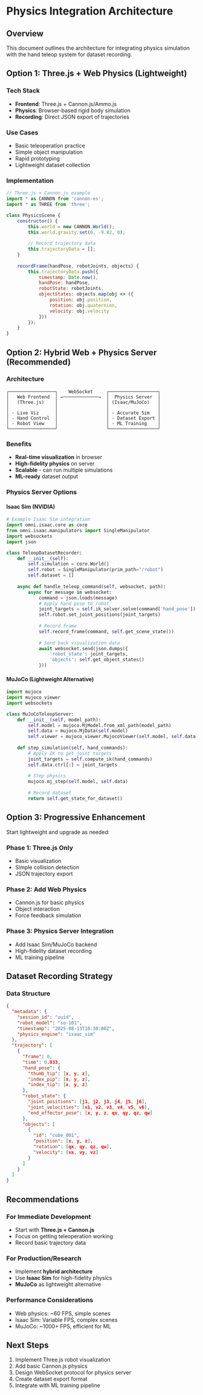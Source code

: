 # Physics Integration Architecture

## Overview
This document outlines the architecture for integrating physics simulation with the hand teleop system for dataset recording.

## Option 1: Three.js + Web Physics (Lightweight)

### Tech Stack
- **Frontend**: Three.js + Cannon.js/Ammo.js
- **Physics**: Browser-based rigid body simulation
- **Recording**: Direct JSON export of trajectories

### Use Cases
- Basic teleoperation practice
- Simple object manipulation
- Rapid prototyping
- Lightweight dataset collection

### Implementation
```javascript
// Three.js + Cannon.js example
import * as CANNON from 'cannon-es';
import * as THREE from 'three';

class PhysicsScene {
    constructor() {
        this.world = new CANNON.World();
        this.world.gravity.set(0, -9.82, 0);
        
        // Record trajectory data
        this.trajectoryData = [];
    }
    
    recordFrame(handPose, robotJoints, objects) {
        this.trajectoryData.push({
            timestamp: Date.now(),
            handPose: handPose,
            robotState: robotJoints,
            objectStates: objects.map(obj => ({
                position: obj.position,
                rotation: obj.quaternion,
                velocity: obj.velocity
            }))
        });
    }
}
```

## Option 2: Hybrid Web + Physics Server (Recommended)

### Architecture
```
┌─────────────────┐    WebSocket     ┌──────────────────┐
│   Web Frontend  │ ←─────────────→  │  Physics Server  │
│   (Three.js)    │                  │ (Isaac/MuJoCo)   │
│                 │                  │                  │
│ - Live Viz      │                  │ - Accurate Sim   │
│ - Hand Control  │                  │ - Dataset Export │
│ - Robot View    │                  │ - ML Training    │
└─────────────────┘                  └──────────────────┘
```

### Benefits
- **Real-time visualization** in browser
- **High-fidelity physics** on server
- **Scalable** - can run multiple simulations
- **ML-ready** dataset output

### Physics Server Options

#### Isaac Sim (NVIDIA)
```python
# Example Isaac Sim integration
import omni.isaac.core as core
from omni.isaac.manipulators import SingleManipulator
import websockets
import json

class TeleopDatasetRecorder:
    def __init__(self):
        self.simulation = core.World()
        self.robot = SingleManipulator(prim_path="/robot")
        self.dataset = []
        
    async def handle_teleop_command(self, websocket, path):
        async for message in websocket:
            command = json.loads(message)
            # Apply hand pose to robot
            joint_targets = self.ik_solver.solve(command['hand_pose'])
            self.robot.set_joint_positions(joint_targets)
            
            # Record frame
            self.record_frame(command, self.get_scene_state())
            
            # Send back visualization data
            await websocket.send(json.dumps({
                'robot_state': joint_targets,
                'objects': self.get_object_states()
            }))
```

#### MuJoCo (Lightweight Alternative)
```python
import mujoco
import mujoco_viewer
import websockets

class MuJoCoTeleopServer:
    def __init__(self, model_path):
        self.model = mujoco.MjModel.from_xml_path(model_path)
        self.data = mujoco.MjData(self.model)
        self.viewer = mujoco_viewer.MujocoViewer(self.model, self.data)
        
    def step_simulation(self, hand_commands):
        # Apply IK to get joint targets
        joint_targets = self.compute_ik(hand_commands)
        self.data.ctrl[:] = joint_targets
        
        # Step physics
        mujoco.mj_step(self.model, self.data)
        
        # Record dataset
        return self.get_state_for_dataset()
```

## Option 3: Progressive Enhancement

Start lightweight and upgrade as needed:

### Phase 1: Three.js Only
- Basic visualization
- Simple collision detection
- JSON trajectory export

### Phase 2: Add Web Physics
- Cannon.js for basic physics
- Object interaction
- Force feedback simulation

### Phase 3: Physics Server Integration
- Add Isaac Sim/MuJoCo backend
- High-fidelity dataset recording
- ML training pipeline

## Dataset Recording Strategy

### Data Structure
```json
{
  "metadata": {
    "session_id": "uuid",
    "robot_model": "so-101",
    "timestamp": "2025-08-13T10:30:00Z",
    "physics_engine": "isaac_sim"
  },
  "trajectory": [
    {
      "frame": 0,
      "time": 0.033,
      "hand_pose": {
        "thumb_tip": [x, y, z],
        "index_pip": [x, y, z],
        "index_tip": [x, y, z]
      },
      "robot_state": {
        "joint_positions": [j1, j2, j3, j4, j5, j6],
        "joint_velocities": [v1, v2, v3, v4, v5, v6],
        "end_effector_pose": [x, y, z, qx, qy, qz, qw]
      },
      "objects": [
        {
          "id": "cube_001",
          "position": [x, y, z],
          "rotation": [qx, qy, qz, qw],
          "velocity": [vx, vy, vz]
        }
      ]
    }
  ]
}
```

## Recommendations

### For Immediate Development
- Start with **Three.js + Cannon.js**
- Focus on getting teleoperation working
- Record basic trajectory data

### For Production/Research
- Implement **hybrid architecture**
- Use **Isaac Sim** for high-fidelity physics
- **MuJoCo** as lightweight alternative

### Performance Considerations
- Web physics: ~60 FPS, simple scenes
- Isaac Sim: Variable FPS, complex scenes
- MuJoCo: ~1000+ FPS, efficient for ML

## Next Steps
1. Implement Three.js robot visualization
2. Add basic Cannon.js physics
3. Design WebSocket protocol for physics server
4. Create dataset export format
5. Integrate with ML training pipeline
